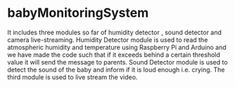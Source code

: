 # babyMonitoringSystem
It includes three modules so far of humidity detector , sound detector and camera live-streaming.
Humidity Detector module is used to read the atmospheric humidity and temperature using Raspberry Pi and Arduino and we have made the code such that if it exceeds behind a certain threshold value it will send the message to parents.
Sound Detector module is used to detect the sound of the baby and inform if it is loud enough i.e. crying.
The third module is used to live stream the video.
